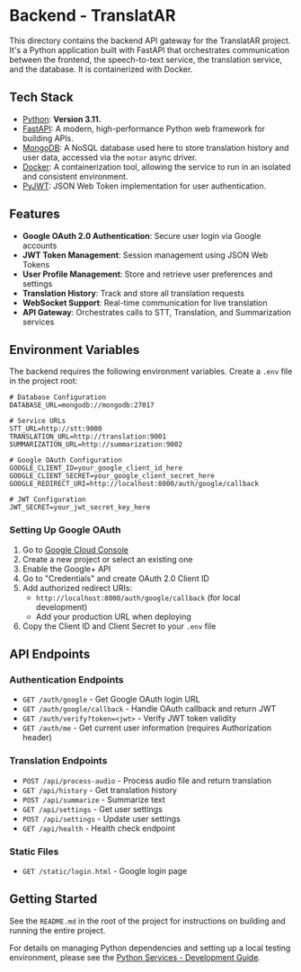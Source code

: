 # Backend - TranslatAR

This directory contains the backend API gateway for the TranslatAR project. It's a Python application built with FastAPI that orchestrates communication between the frontend, the speech-to-text service, the translation service, and the database. It is containerized with Docker.

## Tech Stack

- [Python](https://www.python.org/): **Version 3.11.**
- [FastAPI](https://fastapi.tiangolo.com/): A modern, high-performance Python web framework for building APIs.
- [MongoDB](https://www.mongodb.com/): A NoSQL database used here to store translation history and user data, accessed via the `motor` async driver.
- [Docker](https://www.docker.com/): A containerization tool, allowing the service to run in an isolated and consistent environment.
- [PyJWT](https://pyjwt.readthedocs.io/): JSON Web Token implementation for user authentication.

## Features

- **Google OAuth 2.0 Authentication**: Secure user login via Google accounts
- **JWT Token Management**: Session management using JSON Web Tokens
- **User Profile Management**: Store and retrieve user preferences and settings
- **Translation History**: Track and store all translation requests
- **WebSocket Support**: Real-time communication for live translation
- **API Gateway**: Orchestrates calls to STT, Translation, and Summarization services

## Environment Variables

The backend requires the following environment variables. Create a `.env` file in the project root:

```env
# Database Configuration
DATABASE_URL=mongodb://mongodb:27017

# Service URLs
STT_URL=http://stt:9000
TRANSLATION_URL=http://translation:9001
SUMMARIZATION_URL=http://summarization:9002

# Google OAuth Configuration
GOOGLE_CLIENT_ID=your_google_client_id_here
GOOGLE_CLIENT_SECRET=your_google_client_secret_here
GOOGLE_REDIRECT_URI=http://localhost:8000/auth/google/callback

# JWT Configuration
JWT_SECRET=your_jwt_secret_key_here
```

### Setting Up Google OAuth

1. Go to [Google Cloud Console](https://console.cloud.google.com/)
2. Create a new project or select an existing one
3. Enable the Google+ API
4. Go to "Credentials" and create OAuth 2.0 Client ID
5. Add authorized redirect URIs:
   - `http://localhost:8000/auth/google/callback` (for local development)
   - Add your production URL when deploying
6. Copy the Client ID and Client Secret to your `.env` file

## API Endpoints

### Authentication Endpoints

- `GET /auth/google` - Get Google OAuth login URL
- `GET /auth/google/callback` - Handle OAuth callback and return JWT
- `GET /auth/verify?token=<jwt>` - Verify JWT token validity
- `GET /auth/me` - Get current user information (requires Authorization header)

### Translation Endpoints

- `POST /api/process-audio` - Process audio file and return translation
- `GET /api/history` - Get translation history
- `POST /api/summarize` - Summarize text
- `GET /api/settings` - Get user settings
- `POST /api/settings` - Update user settings
- `GET /api/health` - Health check endpoint

### Static Files

- `GET /static/login.html` - Google login page

## Getting Started

See the `README.md` in the root of the project for instructions on building and running the entire project.

For details on managing Python dependencies and setting up a local testing environment, please see the [Python Services - Development Guide](../docs/developer_guide.python_services.md).
